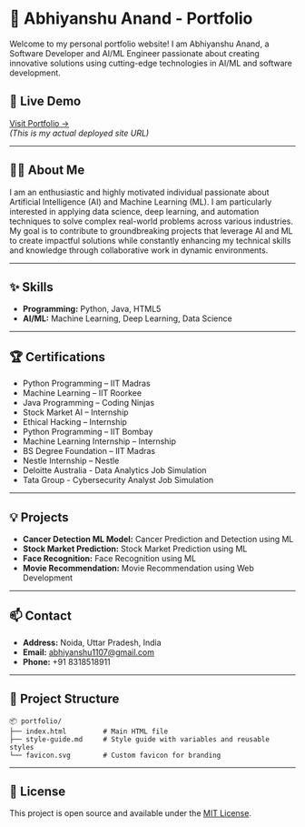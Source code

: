 # 🚀 Abhiyanshu Anand - Portfolio

Welcome to my personal portfolio website! I am Abhiyanshu Anand, a Software Developer and AI/ML Engineer passionate about creating innovative solutions using cutting-edge technologies in AI/ML and software development.

## 🔗 Live Demo

[Visit Portfolio →](https://abhi110704.github.io/)  
*(This is my actual deployed site URL)*

---

## 👨‍💻 About Me

I am an enthusiastic and highly motivated individual passionate about Artificial Intelligence (AI) and Machine Learning (ML). I am particularly interested in applying data science, deep learning, and automation techniques to solve complex real-world problems across various industries. My goal is to contribute to groundbreaking projects that leverage AI and ML to create impactful solutions while constantly enhancing my technical skills and knowledge through collaborative work in dynamic environments.

---

## ✨ Skills

- **Programming:** Python, Java, HTML5
- **AI/ML:** Machine Learning, Deep Learning, Data Science

---

## 🏆 Certifications

- Python Programming – IIT Madras
- Machine Learning – IIT Roorkee
- Java Programming – Coding Ninjas
- Stock Market AI – Internship
- Ethical Hacking – Internship
- Python Programming – IIT Bombay
- Machine Learning Internship – Internship
- BS Degree Foundation – IIT Madras
- Nestle Internship – Nestle
- Deloitte Australia - Data Analytics Job Simulation
- Tata Group - Cybersecurity Analyst Job Simulation

---

## 💡 Projects

- **Cancer Detection ML Model:** Cancer Prediction and Detection using ML
- **Stock Market Prediction:** Stock Market Prediction using ML
- **Face Recognition:** Face Recognition using ML
- **Movie Recommendation:** Movie Recommendation using Web Development

---

## 📫 Contact

- **Address:** Noida, Uttar Pradesh, India
- **Email:** abhiyanshu1107@gmail.com
- **Phone:** +91 8318518911

---

## 📁 Project Structure

```
📦 portfolio/
├── index.html         # Main HTML file
├── style-guide.md     # Style guide with variables and reusable styles
└── favicon.svg        # Custom favicon for branding
```

---

## 📜 License

This project is open source and available under the [MIT License](LICENSE).
